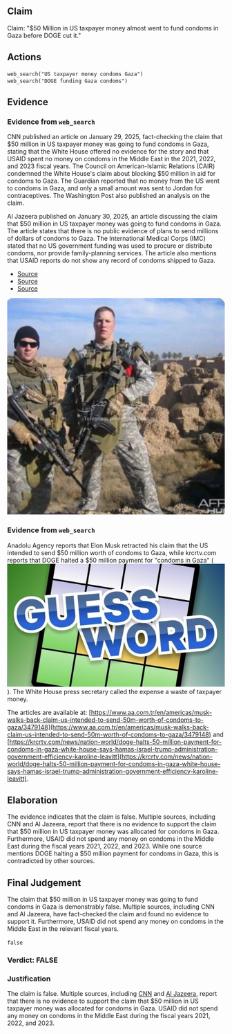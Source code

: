 ## Claim
Claim: "$50 Million in US taxpayer money almost went to fund condoms in Gaza before DOGE cut it."

## Actions
```
web_search("US taxpayer money condoms Gaza")
web_search("DOGE funding Gaza condoms")
```

## Evidence
### Evidence from `web_search`
CNN published an article on January 29, 2025, fact-checking the claim that $50 million in US taxpayer money was going to fund condoms in Gaza, stating that the White House offered no evidence for the story and that USAID spent no money on condoms in the Middle East in the 2021, 2022, and 2023 fiscal years. The Council on American-Islamic Relations (CAIR) condemned the White House's claim about blocking $50 million in aid for condoms to Gaza. The Guardian reported that no money from the US went to condoms in Gaza, and only a small amount was sent to Jordan for contraceptives. The Washington Post also published an analysis on the claim.

Al Jazeera published on January 30, 2025, an article discussing the claim that $50 million in US taxpayer money was going to fund condoms in Gaza. The article states that there is no public evidence of plans to send millions of dollars of condoms to Gaza. The International Medical Corps (IMC) stated that no US government funding was used to procure or distribute condoms, nor provide family-planning services. The article also mentions that USAID reports do not show any record of condoms shipped to Gaza.

*   [Source](https://www.cnn.com/2025/01/29/politics/gaza-condoms-fact-check)
*   [Source](https://www.aljazeera.com/news/2025/1/30/is-the-us-sending-50m-in-condoms-to-gaza-as-trump-claims)
*   [Source](https://www.cair.com/press_releases/cair-condemns-white-houses-repetition-of-lie-about-50-million-in-aid-for-gaza-condoms/)

![image 1](media/0.jpg)


### Evidence from `web_search`
Anadolu Agency reports that Elon Musk retracted his claim that the US intended to send $50 million worth of condoms to Gaza, while krcrtv.com reports that DOGE halted a $50 million payment for "condoms in Gaza" (![image 13561](media/2025-08-31_16-24-1756657485-568793.jpg)). The White House press secretary called the expense a waste of taxpayer money.

The articles are available at: [https://www.aa.com.tr/en/americas/musk-walks-back-claim-us-intended-to-send-50m-worth-of-condoms-to-gaza/3479148](https://www.aa.com.tr/en/americas/musk-walks-back-claim-us-intended-to-send-50m-worth-of-condoms-to-gaza/3479148) and [https://krcrtv.com/news/nation-world/doge-halts-50-million-payment-for-condoms-in-gaza-white-house-says-hamas-israel-trump-administration-government-efficiency-karoline-leavitt](https://krcrtv.com/news/nation-world/doge-halts-50-million-payment-for-condoms-in-gaza-white-house-says-hamas-israel-trump-administration-government-efficiency-karoline-leavitt).


## Elaboration
The evidence indicates that the claim is false. Multiple sources, including CNN and Al Jazeera, report that there is no evidence to support the claim that $50 million in US taxpayer money was allocated for condoms in Gaza. Furthermore, USAID did not spend any money on condoms in the Middle East during the fiscal years 2021, 2022, and 2023. While one source mentions DOGE halting a $50 million payment for condoms in Gaza, this is contradicted by other sources.


## Final Judgement
The claim that $50 million in US taxpayer money was going to fund condoms in Gaza is demonstrably false. Multiple sources, including CNN and Al Jazeera, have fact-checked the claim and found no evidence to support it. Furthermore, USAID did not spend any money on condoms in the Middle East in the relevant fiscal years.

`false`

### Verdict: FALSE

### Justification
The claim is false. Multiple sources, including [CNN](https://www.cnn.com/2025/01/29/politics/gaza-condoms-fact-check) and [Al Jazeera](https://www.aljazeera.com/news/2025/1/30/is-the-us-sending-50m-in-condoms-to-gaza-as-trump-claims), report that there is no evidence to support the claim that $50 million in US taxpayer money was allocated for condoms in Gaza. USAID did not spend any money on condoms in the Middle East during the fiscal years 2021, 2022, and 2023.
